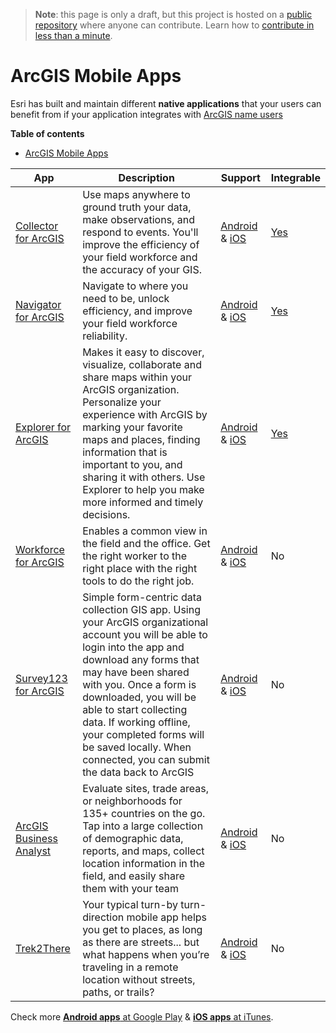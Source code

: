 > **Note**: this page is only a draft, but this project is hosted on a [public repository](https://github.com/hhkaos/awesome-arcgis) where anyone can contribute. Learn how to [contribute in less than a minute](https://github.com/hhkaos/awesome-arcgis/blob/master/CONTRIBUTING.md#contributions).

# ArcGIS Mobile Apps

Esri has built and maintain different **native applications** that your users can benefit from if your application integrates with [ArcGIS name users](../name-users/README.md)

<!-- START doctoc generated TOC please keep comment here to allow auto update -->
<!-- DON'T EDIT THIS SECTION, INSTEAD RE-RUN doctoc TO UPDATE -->
**Table of contents**

- [ArcGIS Mobile Apps](#arcgis-mobile-apps)

<!-- END doctoc generated TOC please keep comment here to allow auto update -->

|App|Description|Support|Integrable|
|---|---|---|---|
|[Collector for ArcGIS](../products/collector-for-arcgis/README.md)|Use maps anywhere to ground truth your data, make observations, and respond to events. You'll improve the efficiency of your field workforce and the accuracy of your GIS.|[Android](https://play.google.com/store/apps/details?id=com.esri.arcgis.collector) & [iOS](https://itunes.apple.com/us/app/collector-for-arcgis/id589674237?mt=8)| [Yes](https://github.com/Esri/collector-integration)
|[Navigator for ArcGIS](../products/navigator-for-arcgis/README.md)|Navigate to where you need to be, unlock efficiency, and improve your field workforce reliability.|[Android](https://play.google.com/store/apps/details?id=com.esri.navigator) & [iOS](https://itunes.apple.com/us/app/navigator-for-arcgis/id980973560?mt=8)|[Yes](https://github.com/Esri/navigator-integration)
|[Explorer for ArcGIS](https://play.google.com/store/apps/details?id=com.esri.explorer)|Makes it easy to discover, visualize, collaborate and share maps within your ArcGIS organization. Personalize your experience with ArcGIS by marking your favorite maps and places, finding information that is important to you, and sharing it with others. Use Explorer to help you make more informed and timely decisions.|[Android](https://play.google.com/store/apps/details?id=com.esri.explorer) & [iOS](https://itunes.apple.com/us/app/explorer-for-arcgis/id860708788?mt=8)|[Yes](https://github.com/Esri/explorer-integration)
|[Workforce for ArcGIS](../products/workforce/README.md)|Enables a common view in the field and the office. Get the right worker to the right place with the right tools to do the right job.|[Android](https://play.google.com/store/apps/details?id=com.esri.workforce) & [iOS](https://itunes.apple.com/us/app/workforce-for-arcgis/id1046591822?mt=8)|No
|[Survey123 for ArcGIS](../products/survey123/README.md)|Simple form-centric data collection GIS app. Using your ArcGIS organizational account you will be able to login into the app and download any forms that may have been shared with you. Once a form is downloaded, you will be able to start collecting data. If working offline, your completed forms will be saved locally. When connected, you can submit the data back to ArcGIS|[Android](https://play.google.com/store/apps/details?id=com.esri.survey123) & [iOS](https://itunes.apple.com/us/app/survey123-for-arcgis/id993015031?mt=8)|No
|[ArcGIS Business Analyst](https://play.google.com/store/apps/details?id=com.esri.bao.baomobile) |Evaluate sites, trade areas, or neighborhoods for 135+ countries on the go. Tap into a large collection of demographic data, reports, and maps, collect location information in the field, and easily share them with your team|[Android](https://play.google.com/store/apps/details?id=com.esri.bao.baomobile) & [iOS](https://itunes.apple.com/us/app/arcgis-business-analyst/id936839636?mt=8)|No
|[Trek2There](https://play.google.com/store/apps/details?id=com.esri.trek2there)|Your typical turn-by turn-direction mobile app helps you get to places, as long as there are streets... but what happens when you’re traveling in a remote location without streets, paths, or trails? |[Android](https://play.google.com/store/apps/details?id=com.esri.trek2there) & [iOS](https://itunes.apple.com/us/app/trek2there/id1162308506?mt=8)|No

Check more [**Android apps** at Google Play](https://play.google.com/store/apps/dev?id=9049310609237177301) & [**iOS apps** at iTunes](https://itunes.apple.com/us/developer/esri/id379687933).
